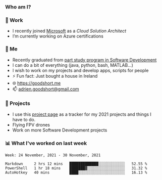 ### Who am I?

<!--
**goodshort/goodshort** is a ✨ _special_ ✨ repository because its `README.md` (this file) appears on your GitHub profile.
-->
### 💼 Work
- I recently joined [Microsoft](https://www.microsoft.com/) as a _Cloud Solution Architect_
- I’m currently working on Azure certifications

### 🌱 Me
- Recently graduated from [part study program in Software Development](https://www.goodshort.me/who-am-i/studies#higher-diploma-in-software-development)
- I can do a bit of everything (java, python, bash, MATLAB...)
- I wish to work on my projects and develop apps, scripts for people
- ⚡ Fun fact: Just bought a house in Ireland
- 🌐 https://goodshort.me
- 📫 adrien.goodshort@gmail.com

### 🚧 Projects

- I use this [project page](https://github.com/users/goodshort/projects/2) as a tracker for my 2021 projects and things I have to do.
- Flying FPV drones
- Work on more Software Development projects

### 📊 What I've worked on last week

<!--START_SECTION:waka-->
```text
Week: 24 November, 2021 - 30 November, 2021

Markdown     2 hrs 12 mins   █████████████░░░░░░░░░░░░   52.55 % 
PowerShell   1 hr 18 mins    ███████▓░░░░░░░░░░░░░░░░░   31.32 % 
AutoHotkey   40 mins         ████░░░░░░░░░░░░░░░░░░░░░   16.13 % 
```
<!--END_SECTION:waka-->
